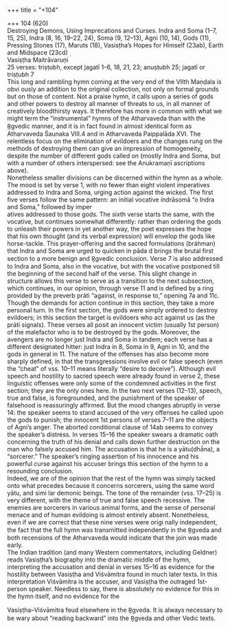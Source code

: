 +++
title = "+104"

+++
104 (620)  
Destroying Demons, Using Imprecations and Curses.  Indra and Soma (1–7, 15, 25), Indra (8, 16, 19–22, 24), Soma (9,  12–13), Agni (10, 14), Gods (11), Pressing Stones (17), Maruts (18),  Vasisṭha’s Hopes for Himself (23ab), Earth and Midspace (23cd) ̣  
Vasiṣṭha Maitrāvaruṇi  
25 verses: triṣṭubh, except jagatī 1–6, 18, 21, 23; anuṣṭubh 25; jagatī or triṣṭubh 7  
This long and rambling hymn coming at the very end of the VIIth Maṇḍala is obvi ously an addition to the original collection, not only on formal grounds but on those  of content. Not a praise hymn, it calls upon a series of gods and other powers to  destroy all manner of threats to us, in all manner of creatively bloodthirsty ways. It  therefore has more in common with what we might term the “instrumental” hymns  of the Atharvaveda than with the R̥gvedic manner, and it is in fact found in almost  identical form as Atharvaveda Śaunaka VIII.4 and in Atharvaveda Paippalāda  XVI. The relentless focus on the elimination of evildoers and the changes rung on  the methods of destroying them can give an impression of homogeneity, despite the  number of different gods called on (mostly Indra and Soma, but with a number of  others interspersed: see the Anukramaṇī ascriptions above).  
Nonetheless smaller divisions can be discerned within the hymn as a whole. The  mood is set by verse 1, with no fewer than eight violent imperatives addressed to  Indra and Soma, urging action against the wicked. The first five verses follow the  same pattern: an initial vocative índrāsomā “o Indra and Soma,” followed by imper  
atives addressed to those gods. The sixth verse starts the same, with the vocative,  but continues somewhat differently: rather than ordering the gods to unleash their  powers in yet another way, the poet expresses the hope that his own thought (and  its verbal expression) will envelop the gods like horse-tackle. This prayer-offering and the sacred formulations (bráhman) that Indra and Soma are urged to quicken  in pāda d brings the brutal first section to a more benign and R̥gvedic conclusion. Verse 7 is also addressed to Indra and Soma, also in the vocative, but with the  vocative postponed till the beginning of the second half of the verse. This slight  change in structure allows this verse to serve as a transition to the next subsection,  which continues, in our opinion, through verse 11 and is defined by a ring provided  by the preverb práti “against, in response to,” opening 7a and 11c. Though the  demands for action continue in this section, they take a more personal turn. In the  first section, the gods were simply ordered to destroy evildoers; in this section the  target is evildoers who act against us (as the práti signals). These verses all posit an  innocent victim (usually 1st person) of the malefactor who is to be destroyed by the  gods. Moreover, the avengers are no longer just Indra and Soma in tandem; each  verse has a different designated hitter: just Indra in 8, Soma in 9, Agni in 10, and  the gods in general in 11. The nature of the offenses has also become more sharply  defined, in that the transgressions involve evil or false speech (even the “cheat” of  vss. 10–11 means literally “desire to deceive”). Although evil speech and hostility to  sacred speech were already found in verse 2, these linguistic offenses were only some  of the condemned activities in the first section; they are the only ones here. In the two next verses (12–13), speech, true and false, is foregrounded, and the  punishment of the speaker of falsehood is reassuringly affirmed. But the mood  changes abruptly in verse 14: the speaker seems to stand accused of the very offenses  he called upon the gods to punish; the innocent 1st persons of verses 7–11 are the  objects of Agni’s anger. The aborted conditional clause of 14ab seems to convey the  speaker’s distress. In verses 15–16 the speaker swears a dramatic oath concerning  the truth of his denial and calls down further destruction on the man who falsely  accused him. The accusation is that he is a yātu(dhā́na), a “sorcerer.” The speaker’s  ringing assertion of his innocence and his powerful curse against his accuser brings  this section of the hymn to a resounding conclusion.  
Indeed, we are of the opinion that the rest of the hymn was simply tacked onto  what precedes because it concerns sorcerers, using the same word yātu, and simi lar demonic beings. The tone of the remainder (vss. 17–25) is very different, with  the theme of true and false speech recessive. The enemies are sorcerers in various  animal forms, and the sense of personal menace and of human evildoing is almost  entirely absent. Nonetheless, even if we are correct that these nine verses were origi nally independent, the fact that the full hymn was transmitted independently in the  R̥gveda and both recensions of the Atharvaveda would indicate that the join was  made early.  
The Indian tradition (and many Western commentators, including Geldner)  reads Vasiṣṭha’s biography into the dramatic middle of the hymn, interpreting  the accusation and denial in verses 15–16 as evidence for the hostility between  Vasiṣṭha and Viśvāmitra found in much later texts. In this interpretation Viśvāmitra  is the accuser, and Vasiṣṭha the outraged 1st-person speaker. Needless to say,  there is absolutely no evidence for this in the hymn itself, and no evidence for the  

Vasiṣṭha–Viśvāmitra feud elsewhere in the R̥gveda. It is always necessary to be wary  about “reading backward” into the R̥gveda and other Vedic texts.  